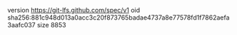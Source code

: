 version https://git-lfs.github.com/spec/v1
oid sha256:881c948d013a0acc3c20f873765badae4737a8e77578fd1f7862aefa3aafc037
size 8853
